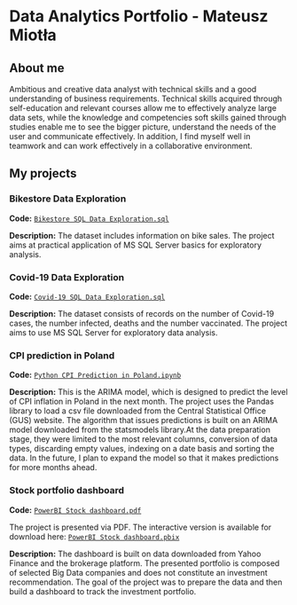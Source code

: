 # Data Analytics Portfolio - Mateusz Miotła
## About me
Ambitious and creative data analyst with technical skills and a good understanding of 
business requirements. Technical skills acquired through self-education and relevant 
courses allow me to effectively analyze large data sets, while the knowledge and competencies 
soft skills gained through studies enable me to see the bigger picture, understand the needs of the 
user and communicate effectively. In addition, I find myself well in teamwork and can 
work effectively in a collaborative environment.


## My projects



### Bikestore Data Exploration
**Code:** [`Bikestore SQL Data Exploration.sql`](https://github.com/xRavagerr/Portfolio_Projects/blob/main/Bikestore%20SQL%20Data%20Exploration.sql)

**Description:** The dataset includes information on bike sales. The project aims at practical application of MS SQL Server basics for exploratory analysis.


### Covid-19 Data Exploration
**Code:** [`Covid-19 SQL Data Exploration.sql`](https://github.com/xRavagerr/Portfolio_Projects/blob/main/Covid-19%20SQL%20Data%20Exploration.sql)

**Description:** The dataset consists of records on the number of Covid-19 cases, the number infected, deaths and the number vaccinated. The project aims to use MS SQL Server for exploratory data analysis.


### CPI prediction in Poland
**Code:** [`Python CPI Prediction in Poland.ipynb`](https://github.com/xRavagerr/Portfolio_Projects/blob/main/Python%20CPI%20Prediction%20in%20Poland.ipynb)

**Description:** This is the ARIMA model, which is designed to predict the level of CPI inflation in Poland in the next month. The project uses the Pandas library to load a csv file downloaded from the Central Statistical Office (GUS) website. The algorithm that issues predictions is built on an ARIMA model downloaded from the statsmodels library.At the data preparation stage, they were limited to the most relevant columns, conversion of data types, discarding empty values, indexing on a date basis and sorting the data. In the future, I plan to expand the model so that it makes predictions for more months ahead.

### Stock portfolio dashboard
**Code:** [`PowerBI Stock dashboard.pdf`](https://github.com/xRavagerr/Portfolio_Projects/blob/main/PowerBI%20Stock%20dashboard.pdf)

The project is presented via PDF. The interactive version is available for download here: [`PowerBI Stock dashboard.pbix`](https://github.com/xRavagerr/Portfolio_Projects/blob/main/PowerBI%20Stock%20dashboard.pbix)


**Description:** The dashboard is built on data downloaded from Yahoo Finance and the brokerage platform. The presented portfolio is composed of selected Big Data companies and does not constitute an investment recommendation. The goal of the project was to prepare the data and then build a dashboard to track the investment portfolio.

